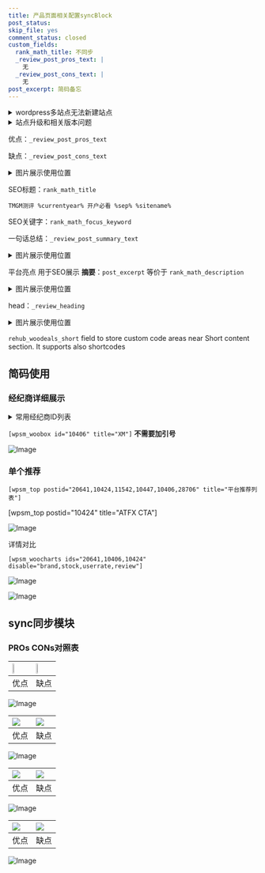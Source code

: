 ```yaml
---
title: 产品页面相关配置syncBlock
post_status: 
skip_file: yes
comment_status: closed
custom_fields:
  rank_math_title: 不同步
  _review_post_pros_text: |
    无
  _review_post_cons_text: |
    无
post_excerpt: 简码备忘
---
```

<details><summary>wordpress多站点无法新建站点</summary>

<li>和报错需要清理cookies一样的原因</li>
<li>wp-config.php里面<code>define( 'SUBDOMAIN_INSTALL', false );//子域名安装</code></li>
<li>新建子站点是用<code>define( 'SUBDOMAIN_INSTALL', true);//子域名安装</code> 完成以后，改成<code>false</code></li>
</details>

<details><summary>站点升级和相关版本问题</summary>

<p>wordpress：5.9.9
woocommerce：7.5.1
出现问题的地方：主题选项里面>><strong>Product layout >>compact style</strong></p>
<p>如何出现没有用过的字段 导致无法保存。先导出配置 然后进行修改，后面再次恢复即可。</p>
<p>出现部分字段无法显示时，需要返回默认布局后，对产品进行保存就好了。</p>
<p></p>
</details>

优点：`_review_post_pros_text`

缺点：`_review_post_cons_text`

<details><summary>图片展示使用位置</summary>

<img src="https://prod-files-secure.s3.us-west-2.amazonaws.com/39ed1227-6d7d-4570-be36-9ccd4a2c4241/f51d3d83-55d4-4bdf-9604-f37ec77ab556/Untitled.png?X-Amz-Algorithm=AWS4-HMAC-SHA256&X-Amz-Content-Sha256=UNSIGNED-PAYLOAD&X-Amz-Credential=ASIAZI2LB466UVG6MTRG%2F20250310%2Fus-west-2%2Fs3%2Faws4_request&X-Amz-Date=20250310T225522Z&X-Amz-Expires=3600&X-Amz-Security-Token=IQoJb3JpZ2luX2VjEE4aCXVzLXdlc3QtMiJIMEYCIQCaC4hM6cljg3JuZWljXecTCsWeCQUi7FT%2BN2MOWg1xyAIhAI%2FMbdg0cXMA%2Bhn3cXsmQE3ROtkqp02OdRQ1Zd0ITyNWKogECJf%2F%2F%2F%2F%2F%2F%2F%2F%2F%2FwEQABoMNjM3NDIzMTgzODA1IgxgCJbzaOy8tWoKlCwq3APnA9CVrRu7bjFnNWSEcEVxzXVksWBgJgBgejDdk28M72HdyREwM3V22zb28NEFfrBoR4F1goSr4HUZnMe6cmyOosbbEphZ62pOB8JoNTDGE5IfU%2BkSqOL%2B6Y0DBr%2FFfhnI7aVJkp%2BrlgVvKrchfFWFaVYXHX6L8C2rmoG5cgBYTnfPmc18KHSb7u%2Fg9TjE9oISzgnBwUUFMT9nFLA8OJIvNiCZvOZqLIqCZSJrEyw%2FTGiMe74NzgWhvI5%2FRRAdVTfo5PpSMxsJSANJnxVhN%2Bsc%2FwUVYqvNWCiA%2BDkXyv9ogQqgc8%2FhGDQ20DlYZhFIHt%2Fwke0ElXd05ca6pKjaIiWqmh9DyB5aJAB%2BQMfty0gBwtt%2Bs0gGI0AZciSTa0E%2FbGhWuWQGAR0xJkQ0346X0CY3hf8jb12cD7LFHn9xqQBEAHfgog4ARAK5NG1wURMdB0tHnV7VhcKoLHw08pPGYZ%2FzTnHeFvLz86n8zRKQ9TY6bezRax8JFBFqGrbqLDKDGqke4dj33J8Yoy0vnrc7k%2BL5WH19QGKE1KuE%2FIjxx2dccrrf9s1v3WBXrQye3zKQsTUQeheBzs8P0akA4LupcP7bwLWBOY2qMlkFSZ6bxtm59crfRagOMVmwwsSZ7DCLyr2%2BBjqkAUoe3vejSHj7MS4GCCfhL2nYC4saeqgzVkMMzeoobfZzu4o5fGWNZVgRPSCTj%2BQxigy%2FH8KGH5%2BQhymdxuMUKDFeAwzzSikm%2FNTJqAqa6wU9e%2B1yfQanktoo7chKbo%2BoIhdiq7Tq6mMdDK3sGmP3glfbzrsoFxCYvvjVfo9zYFdzfv9SoBvA5ZuL43D%2FkoNy0Lv65TpNuea0if2Dd2izwaoNpx%2B7&X-Amz-Signature=66e1881b382d1e9dd688816803bd9d3d19a83c112d23f662d98a19498739b0c1&X-Amz-SignedHeaders=host&x-id=GetObject" alt="Image">
</details>

SEO标题：`rank_math_title`

`TMGM测评 %currentyear% 开户必看 %sep% %sitename%`

SEO关键字：`rank_math_focus_keyword`

一句话总结：`_review_post_summary_text`

<details><summary>图片展示使用位置</summary>

<img src="https://prod-files-secure.s3.us-west-2.amazonaws.com/39ed1227-6d7d-4570-be36-9ccd4a2c4241/4b96a922-296c-4f4e-8630-d1c870cbce01/Untitled.png?X-Amz-Algorithm=AWS4-HMAC-SHA256&X-Amz-Content-Sha256=UNSIGNED-PAYLOAD&X-Amz-Credential=ASIAZI2LB4664HQI3JOQ%2F20250310%2Fus-west-2%2Fs3%2Faws4_request&X-Amz-Date=20250310T225523Z&X-Amz-Expires=3600&X-Amz-Security-Token=IQoJb3JpZ2luX2VjEE4aCXVzLXdlc3QtMiJGMEQCIFCrFyon%2Fs0r2YMQ6TueAwrIZvg0zv7EohqEkr%2Biq0KwAiASMCgc5k3XddLx8Jb%2B8wDTm%2BRiRiXouY1phdivjTEHqSqIBAiX%2F%2F%2F%2F%2F%2F%2F%2F%2F%2F8BEAAaDDYzNzQyMzE4MzgwNSIMZdGMYuMLL%2BYQ7myAKtwDH0GZSNbH5Ry%2FI8LpJ%2FjK0QN%2FeT1wEzOg2864KxjExo6AQhzUZAMLC5MPCAifKnb7LR3Jhg4zMId6x0uj4iQek0wz0NHNuH6uzpK6FfcOXAYkgSxNPGC7eCDdgnWgDXF8BOkLrLkiZzCRDREl4NSVVH%2B71PeOOMAM1DqTCa9%2Bh%2B4yQCn1qT1LrNHzrsMWUhkE53AVyaJlwo8hdBKKpSE7qCjlsUkvYjswIDB6oznMQn33%2Fna3mr6f8dmJ4APcV8aV%2Bpt%2BByFFcK7H74LctfWg0fnLPj%2Br4XAMlEFon%2FlY0qnFYukqUwRoUT2EqBHYECQyxzDRtpqChhVZnW5Q4CZ7knNPV0jb3a9Hkl8mfyUDwTXywKvMLkwgh7b0okDbQkbg7MSihsv%2BbCcwKfN3D8Nq5Us5MynygAPQlxg4XnRru9WzG91kxozmbhIZfULq6CU4XKWvDPdczRN5APFM6h6RfaH%2B1Nk0QT0hKzi9FlxGLslnKMWlSYSbI9m%2FBiwyfmi2mx15%2BLl8Vj44Bc2sKFABorOy%2FnSRQw2%2BcA2JH7Va2linFoluGpXSW5dRm1%2FDZrkQ70oSRO4V5xWEnYY7ov%2Fxe5ed5wRw5SuGKWcYbP1oAePni4SfCmR%2F3hqEWBkw%2Bcm9vgY6pgHjirfAqaoqloSHk8Kejt6vjinmjCwub4ODVze%2Bg7k1bCywt97VEKUlXiQvVwUOcdGnMgtPst0ukNS0hpcOiSbkABSgfIbntjrijlA4MZUnGjc0Mw3Q1AbrR7z8VoUWBIivDIvNCrMtbKcK3%2BlxPmyLqWsKSZuIYeHI6aV9WLXAA%2B1U1YgivNS5WWBWOEjj9nxOB9tLiMg64RFWqiQMY7YS3n2L5WNV&X-Amz-Signature=43454f082f277d85130287d09c7d89853f2f240fb6ab37a7c2c807c7baf39e00&X-Amz-SignedHeaders=host&x-id=GetObject" alt="Image">
</details>

平台亮点 用于SEO展示 **摘要**：`post_excerpt`  等价于 `rank_math_description`

<details><summary>图片展示使用位置</summary>

<img src="https://prod-files-secure.s3.us-west-2.amazonaws.com/39ed1227-6d7d-4570-be36-9ccd4a2c4241/1ee11f63-b60a-4dfe-a7a7-d58ff23b5d88/Untitled.png?X-Amz-Algorithm=AWS4-HMAC-SHA256&X-Amz-Content-Sha256=UNSIGNED-PAYLOAD&X-Amz-Credential=ASIAZI2LB466XMRWUJTT%2F20250310%2Fus-west-2%2Fs3%2Faws4_request&X-Amz-Date=20250310T225523Z&X-Amz-Expires=3600&X-Amz-Security-Token=IQoJb3JpZ2luX2VjEE4aCXVzLXdlc3QtMiJHMEUCIBp2M20m9Ir8hO6zSOmvcCeVWQtVW%2FhcFI8M14LoAYucAiEA6IZHSqzPiB6iAZWnR9exhq87zGAp5PiPqaTDPbOkqmQqiAQIl%2F%2F%2F%2F%2F%2F%2F%2F%2F%2F%2FARAAGgw2Mzc0MjMxODM4MDUiDBG%2FgCT8U3rx3YLrfSrcA5I%2Btk0cJmBgzhUNJfDPda5TtCVfewJWbKBM7n7MDt%2FoAL9yGMOQifCaR4rx779V6rH6%2FGkSFfnt%2BPs4yDy8niFuqSmqXuxM6J8oPQ%2F%2B2Ld95%2FZhK45RzqHSvrlXwViZb55PJWY2tsKI5GQnd3h7tBXkiqk%2FJFch1z8qTrX8T2M0fUCYb4ZSNBtTKxPNCePhmppp4YVGYJwMlpPVXIL1EfnnbDrfMgWx7dDackI0nppBJz3U9r2gyC2t0sTy%2Bf2L2F%2FVZh12RKohYK9JPVjDlUrTvInD07YvI7hHifjwEwp9qcJf7jgedvTHA%2FwWNOIDLIOxvC5Hq7zQQl7z8%2Bzuk4wSY06ss6EAgSkmB5pbPWds%2BTR0hYkJSQQiJE7AdauP%2FAEdk6wI5iuAshzlCObVWtNMONx3S0yUnHc89L5JF9MOIqWPDD0u1u5h5Gc7cxjg2K%2Bw%2BT3M3acorm9wi8AYpqbPVDi0xlVcfWNA1LCEFQc5qgZ9g6PJLnw1otTLAT7NJ1CfV14%2BGPPWWJetKDTvpwOWVSJrv4%2BhlZkrqqI%2B6Jkmq925H3H%2F8MPHTGpZrVvLAPxj3bZgGGcqi6%2B4m70cXRdroD7Razm7n3U8iQlgOmw2moU%2BCx4h51DK4lZ9MIDKvb4GOqUBF9ezdGSxQsAHu5kQjwx2mMG7n334WcgbBNPQcdXEUASJFckE27%2B3ESMJ45Baq%2FpWNYQNMFekqs9Pd0VZxbOjkPgnW4eDiw9k580aOk3rRZOafyJgsnVI7rglj1zj0k3m8nvtsiFJlwhQ318wyjsSohwZ8LFzWhE32OxsMavWV9gcVP47%2BQywbOMCZs4i2%2BaEJp%2FYE2SZD0Cp3KXTtKcjj49%2FKeRm&X-Amz-Signature=5772bf0fc1b662dc7d46ca58388fe0ec3862e534e7692b5a918918b41de7963f&X-Amz-SignedHeaders=host&x-id=GetObject" alt="Image">
<img src="https://prod-files-secure.s3.us-west-2.amazonaws.com/39ed1227-6d7d-4570-be36-9ccd4a2c4241/ad4118b5-78d8-4fbe-801e-3b29b5d99c01/Untitled.png?X-Amz-Algorithm=AWS4-HMAC-SHA256&X-Amz-Content-Sha256=UNSIGNED-PAYLOAD&X-Amz-Credential=ASIAZI2LB466XMRWUJTT%2F20250310%2Fus-west-2%2Fs3%2Faws4_request&X-Amz-Date=20250310T225523Z&X-Amz-Expires=3600&X-Amz-Security-Token=IQoJb3JpZ2luX2VjEE4aCXVzLXdlc3QtMiJHMEUCIBp2M20m9Ir8hO6zSOmvcCeVWQtVW%2FhcFI8M14LoAYucAiEA6IZHSqzPiB6iAZWnR9exhq87zGAp5PiPqaTDPbOkqmQqiAQIl%2F%2F%2F%2F%2F%2F%2F%2F%2F%2F%2FARAAGgw2Mzc0MjMxODM4MDUiDBG%2FgCT8U3rx3YLrfSrcA5I%2Btk0cJmBgzhUNJfDPda5TtCVfewJWbKBM7n7MDt%2FoAL9yGMOQifCaR4rx779V6rH6%2FGkSFfnt%2BPs4yDy8niFuqSmqXuxM6J8oPQ%2F%2B2Ld95%2FZhK45RzqHSvrlXwViZb55PJWY2tsKI5GQnd3h7tBXkiqk%2FJFch1z8qTrX8T2M0fUCYb4ZSNBtTKxPNCePhmppp4YVGYJwMlpPVXIL1EfnnbDrfMgWx7dDackI0nppBJz3U9r2gyC2t0sTy%2Bf2L2F%2FVZh12RKohYK9JPVjDlUrTvInD07YvI7hHifjwEwp9qcJf7jgedvTHA%2FwWNOIDLIOxvC5Hq7zQQl7z8%2Bzuk4wSY06ss6EAgSkmB5pbPWds%2BTR0hYkJSQQiJE7AdauP%2FAEdk6wI5iuAshzlCObVWtNMONx3S0yUnHc89L5JF9MOIqWPDD0u1u5h5Gc7cxjg2K%2Bw%2BT3M3acorm9wi8AYpqbPVDi0xlVcfWNA1LCEFQc5qgZ9g6PJLnw1otTLAT7NJ1CfV14%2BGPPWWJetKDTvpwOWVSJrv4%2BhlZkrqqI%2B6Jkmq925H3H%2F8MPHTGpZrVvLAPxj3bZgGGcqi6%2B4m70cXRdroD7Razm7n3U8iQlgOmw2moU%2BCx4h51DK4lZ9MIDKvb4GOqUBF9ezdGSxQsAHu5kQjwx2mMG7n334WcgbBNPQcdXEUASJFckE27%2B3ESMJ45Baq%2FpWNYQNMFekqs9Pd0VZxbOjkPgnW4eDiw9k580aOk3rRZOafyJgsnVI7rglj1zj0k3m8nvtsiFJlwhQ318wyjsSohwZ8LFzWhE32OxsMavWV9gcVP47%2BQywbOMCZs4i2%2BaEJp%2FYE2SZD0Cp3KXTtKcjj49%2FKeRm&X-Amz-Signature=efdb280eabb23bbd26025f8519a6227e02734f7326d387ad5e52cc021ee2a6c3&X-Amz-SignedHeaders=host&x-id=GetObject" alt="Image">
<img src="https://prod-files-secure.s3.us-west-2.amazonaws.com/39ed1227-6d7d-4570-be36-9ccd4a2c4241/a38cf7c9-a79c-4b64-9e94-13589fe0758b/Untitled.png?X-Amz-Algorithm=AWS4-HMAC-SHA256&X-Amz-Content-Sha256=UNSIGNED-PAYLOAD&X-Amz-Credential=ASIAZI2LB466XMRWUJTT%2F20250310%2Fus-west-2%2Fs3%2Faws4_request&X-Amz-Date=20250310T225523Z&X-Amz-Expires=3600&X-Amz-Security-Token=IQoJb3JpZ2luX2VjEE4aCXVzLXdlc3QtMiJHMEUCIBp2M20m9Ir8hO6zSOmvcCeVWQtVW%2FhcFI8M14LoAYucAiEA6IZHSqzPiB6iAZWnR9exhq87zGAp5PiPqaTDPbOkqmQqiAQIl%2F%2F%2F%2F%2F%2F%2F%2F%2F%2F%2FARAAGgw2Mzc0MjMxODM4MDUiDBG%2FgCT8U3rx3YLrfSrcA5I%2Btk0cJmBgzhUNJfDPda5TtCVfewJWbKBM7n7MDt%2FoAL9yGMOQifCaR4rx779V6rH6%2FGkSFfnt%2BPs4yDy8niFuqSmqXuxM6J8oPQ%2F%2B2Ld95%2FZhK45RzqHSvrlXwViZb55PJWY2tsKI5GQnd3h7tBXkiqk%2FJFch1z8qTrX8T2M0fUCYb4ZSNBtTKxPNCePhmppp4YVGYJwMlpPVXIL1EfnnbDrfMgWx7dDackI0nppBJz3U9r2gyC2t0sTy%2Bf2L2F%2FVZh12RKohYK9JPVjDlUrTvInD07YvI7hHifjwEwp9qcJf7jgedvTHA%2FwWNOIDLIOxvC5Hq7zQQl7z8%2Bzuk4wSY06ss6EAgSkmB5pbPWds%2BTR0hYkJSQQiJE7AdauP%2FAEdk6wI5iuAshzlCObVWtNMONx3S0yUnHc89L5JF9MOIqWPDD0u1u5h5Gc7cxjg2K%2Bw%2BT3M3acorm9wi8AYpqbPVDi0xlVcfWNA1LCEFQc5qgZ9g6PJLnw1otTLAT7NJ1CfV14%2BGPPWWJetKDTvpwOWVSJrv4%2BhlZkrqqI%2B6Jkmq925H3H%2F8MPHTGpZrVvLAPxj3bZgGGcqi6%2B4m70cXRdroD7Razm7n3U8iQlgOmw2moU%2BCx4h51DK4lZ9MIDKvb4GOqUBF9ezdGSxQsAHu5kQjwx2mMG7n334WcgbBNPQcdXEUASJFckE27%2B3ESMJ45Baq%2FpWNYQNMFekqs9Pd0VZxbOjkPgnW4eDiw9k580aOk3rRZOafyJgsnVI7rglj1zj0k3m8nvtsiFJlwhQ318wyjsSohwZ8LFzWhE32OxsMavWV9gcVP47%2BQywbOMCZs4i2%2BaEJp%2FYE2SZD0Cp3KXTtKcjj49%2FKeRm&X-Amz-Signature=4df22314aabc287a918191b904b53dc03ec2f95b5cfb284520c13a72cee1a40c&X-Amz-SignedHeaders=host&x-id=GetObject" alt="Image">
<img src="https://prod-files-secure.s3.us-west-2.amazonaws.com/39ed1227-6d7d-4570-be36-9ccd4a2c4241/7da6fc1e-d2ac-42ae-8c75-cb5749aa18f6/Untitled.png?X-Amz-Algorithm=AWS4-HMAC-SHA256&X-Amz-Content-Sha256=UNSIGNED-PAYLOAD&X-Amz-Credential=ASIAZI2LB466XMRWUJTT%2F20250310%2Fus-west-2%2Fs3%2Faws4_request&X-Amz-Date=20250310T225523Z&X-Amz-Expires=3600&X-Amz-Security-Token=IQoJb3JpZ2luX2VjEE4aCXVzLXdlc3QtMiJHMEUCIBp2M20m9Ir8hO6zSOmvcCeVWQtVW%2FhcFI8M14LoAYucAiEA6IZHSqzPiB6iAZWnR9exhq87zGAp5PiPqaTDPbOkqmQqiAQIl%2F%2F%2F%2F%2F%2F%2F%2F%2F%2F%2FARAAGgw2Mzc0MjMxODM4MDUiDBG%2FgCT8U3rx3YLrfSrcA5I%2Btk0cJmBgzhUNJfDPda5TtCVfewJWbKBM7n7MDt%2FoAL9yGMOQifCaR4rx779V6rH6%2FGkSFfnt%2BPs4yDy8niFuqSmqXuxM6J8oPQ%2F%2B2Ld95%2FZhK45RzqHSvrlXwViZb55PJWY2tsKI5GQnd3h7tBXkiqk%2FJFch1z8qTrX8T2M0fUCYb4ZSNBtTKxPNCePhmppp4YVGYJwMlpPVXIL1EfnnbDrfMgWx7dDackI0nppBJz3U9r2gyC2t0sTy%2Bf2L2F%2FVZh12RKohYK9JPVjDlUrTvInD07YvI7hHifjwEwp9qcJf7jgedvTHA%2FwWNOIDLIOxvC5Hq7zQQl7z8%2Bzuk4wSY06ss6EAgSkmB5pbPWds%2BTR0hYkJSQQiJE7AdauP%2FAEdk6wI5iuAshzlCObVWtNMONx3S0yUnHc89L5JF9MOIqWPDD0u1u5h5Gc7cxjg2K%2Bw%2BT3M3acorm9wi8AYpqbPVDi0xlVcfWNA1LCEFQc5qgZ9g6PJLnw1otTLAT7NJ1CfV14%2BGPPWWJetKDTvpwOWVSJrv4%2BhlZkrqqI%2B6Jkmq925H3H%2F8MPHTGpZrVvLAPxj3bZgGGcqi6%2B4m70cXRdroD7Razm7n3U8iQlgOmw2moU%2BCx4h51DK4lZ9MIDKvb4GOqUBF9ezdGSxQsAHu5kQjwx2mMG7n334WcgbBNPQcdXEUASJFckE27%2B3ESMJ45Baq%2FpWNYQNMFekqs9Pd0VZxbOjkPgnW4eDiw9k580aOk3rRZOafyJgsnVI7rglj1zj0k3m8nvtsiFJlwhQ318wyjsSohwZ8LFzWhE32OxsMavWV9gcVP47%2BQywbOMCZs4i2%2BaEJp%2FYE2SZD0Cp3KXTtKcjj49%2FKeRm&X-Amz-Signature=441e1ab3e7e53e645a2bff971071c4bb361dbd9bac8ffe06dbcdabbf2a824069&X-Amz-SignedHeaders=host&x-id=GetObject" alt="Image">
<img src="https://prod-files-secure.s3.us-west-2.amazonaws.com/39ed1227-6d7d-4570-be36-9ccd4a2c4241/7e97f40a-eaee-47f5-b2f9-475f96808fa7/Untitled.png?X-Amz-Algorithm=AWS4-HMAC-SHA256&X-Amz-Content-Sha256=UNSIGNED-PAYLOAD&X-Amz-Credential=ASIAZI2LB466XMRWUJTT%2F20250310%2Fus-west-2%2Fs3%2Faws4_request&X-Amz-Date=20250310T225523Z&X-Amz-Expires=3600&X-Amz-Security-Token=IQoJb3JpZ2luX2VjEE4aCXVzLXdlc3QtMiJHMEUCIBp2M20m9Ir8hO6zSOmvcCeVWQtVW%2FhcFI8M14LoAYucAiEA6IZHSqzPiB6iAZWnR9exhq87zGAp5PiPqaTDPbOkqmQqiAQIl%2F%2F%2F%2F%2F%2F%2F%2F%2F%2F%2FARAAGgw2Mzc0MjMxODM4MDUiDBG%2FgCT8U3rx3YLrfSrcA5I%2Btk0cJmBgzhUNJfDPda5TtCVfewJWbKBM7n7MDt%2FoAL9yGMOQifCaR4rx779V6rH6%2FGkSFfnt%2BPs4yDy8niFuqSmqXuxM6J8oPQ%2F%2B2Ld95%2FZhK45RzqHSvrlXwViZb55PJWY2tsKI5GQnd3h7tBXkiqk%2FJFch1z8qTrX8T2M0fUCYb4ZSNBtTKxPNCePhmppp4YVGYJwMlpPVXIL1EfnnbDrfMgWx7dDackI0nppBJz3U9r2gyC2t0sTy%2Bf2L2F%2FVZh12RKohYK9JPVjDlUrTvInD07YvI7hHifjwEwp9qcJf7jgedvTHA%2FwWNOIDLIOxvC5Hq7zQQl7z8%2Bzuk4wSY06ss6EAgSkmB5pbPWds%2BTR0hYkJSQQiJE7AdauP%2FAEdk6wI5iuAshzlCObVWtNMONx3S0yUnHc89L5JF9MOIqWPDD0u1u5h5Gc7cxjg2K%2Bw%2BT3M3acorm9wi8AYpqbPVDi0xlVcfWNA1LCEFQc5qgZ9g6PJLnw1otTLAT7NJ1CfV14%2BGPPWWJetKDTvpwOWVSJrv4%2BhlZkrqqI%2B6Jkmq925H3H%2F8MPHTGpZrVvLAPxj3bZgGGcqi6%2B4m70cXRdroD7Razm7n3U8iQlgOmw2moU%2BCx4h51DK4lZ9MIDKvb4GOqUBF9ezdGSxQsAHu5kQjwx2mMG7n334WcgbBNPQcdXEUASJFckE27%2B3ESMJ45Baq%2FpWNYQNMFekqs9Pd0VZxbOjkPgnW4eDiw9k580aOk3rRZOafyJgsnVI7rglj1zj0k3m8nvtsiFJlwhQ318wyjsSohwZ8LFzWhE32OxsMavWV9gcVP47%2BQywbOMCZs4i2%2BaEJp%2FYE2SZD0Cp3KXTtKcjj49%2FKeRm&X-Amz-Signature=0eda6571829ab615902d99005b79fa4562a8885ddb285b04e49ee3e74d3ba2b1&X-Amz-SignedHeaders=host&x-id=GetObject" alt="Image">
</details>

head：`_review_heading`

<details><summary>图片展示使用位置</summary>

<img src="https://prod-files-secure.s3.us-west-2.amazonaws.com/39ed1227-6d7d-4570-be36-9ccd4a2c4241/3a4650ad-9887-415c-889a-edd51fa54f27/Untitled.png?X-Amz-Algorithm=AWS4-HMAC-SHA256&X-Amz-Content-Sha256=UNSIGNED-PAYLOAD&X-Amz-Credential=ASIAZI2LB466R7VTE3RA%2F20250310%2Fus-west-2%2Fs3%2Faws4_request&X-Amz-Date=20250310T225524Z&X-Amz-Expires=3600&X-Amz-Security-Token=IQoJb3JpZ2luX2VjEE8aCXVzLXdlc3QtMiJIMEYCIQD3%2FDBtc7q48aWXs5zcKsyuTZYeJ6t%2BX6gOKJ15bWe64QIhAIR4rd%2FPeOiyl1Q3bpfljXPhMo4y44XTG%2B1x5oIogxQwKogECJf%2F%2F%2F%2F%2F%2F%2F%2F%2F%2FwEQABoMNjM3NDIzMTgzODA1IgwZzxKdECGFq8wJTh8q3AMdgMNvR3NTDySdC6gLTYN581WXxn7BcoRQ0wwQTaioWcvgFsMQ91d5p81dvHN1p7tJh5uA8pP%2BY52yzk1oC3Xvz8T5aQK1yRCbQL5d9AYdXWeemHXzx9wrBjBwlrAHB0MZDcIzORT1TcmoBepE9MJSlBK5cFUwTHfa1ALm7%2B4shWD2l4RJESFzURuQkQwgWNYrf3BHoR1NV9s2AozTPJqWi0IKVAt0GhiY9B3cWgo%2FVNgCQPAElFdmacuGYG%2BdjYeNsp9Q38BEecsUAcmSAi%2FpKPfkm1DVhGl6qvcs6bN56WH0J8%2B6IxWaxffSgjKjkZRv1vQALWbO1QIu3%2FFE34EutTkK2UU4kwLOnH1NsPV8l6OyJ3JlRO2iM32WvgyFr7JDHCRgj7ZETSWfa2JZ690nA0reJfaH8Bfd8grS0ON8vSsexXgWydoPrQST8bjsAq4NbjCf65EQ%2BwWxzDx6gPHd2OuKveVeWKYTqlMTbjRqrZZ28w19PJkqet0OsO6ZgZVMCWJHJlJwp5hp%2BO%2Bz4d9oR01E%2BBw5Ykk6hU%2B%2Bj0m7VKuuyDpVG0Bd8nfeO32mVrZp7YcavDvAaV1cFFvk5Nx3RmhIiMZufw57gbUFqKDjp%2FEoFHq9LhTUttUWtDDpyr2%2BBjqkAfrujAPdKDpVurjItbZMxDLniAfQK8wbH%2FiXrOIJSev6bc7BEMLx8EiEep6OvWSLT3D4GBqSlNh6U56ZoAAZ2SOL1NAbRl6VirN7BFZky0yoLgyEaCLQEj%2B2V9dnmx8m%2F0L39NO6e5KaewI0M8W8Wo3xw%2BzrZEeU7HU6PdIHTci39qtTe6uYJcSP5P9reSpiIgt7G%2F9Ew3%2FjZEeSvWY6kggh%2BT2f&X-Amz-Signature=5d5bb764d3dcd80f04aec06001b3056a8524a4e7edc1014d48841ea64dcd429d&X-Amz-SignedHeaders=host&x-id=GetObject" alt="Image">
</details>

`rehub_woodeals_short`	field to store custom code areas near Short content section. It supports also shortcodes



## 简码使用

### 经纪商详细展示

<details><summary>常用经纪商ID列表</summary>

<pre><code class="php">嘉盛 ===> 20641  [wpsm_woobox id="20641" title="嘉盛"]
易信easymarkets ===> 11542  [wpsm_woobox id="11542" title="易信easymarkets"]
ATFX外汇 ===> 10424  [wpsm_woobox id="10424" title="ATFX"]
XM ===> 10406  [wpsm_woobox id="10406" title="XM"]
TMGM ===> 29622  [wpsm_woobox id="29622" title="TMGM"]
HYCM ===> 10447  [wpsm_woobox id="10447" title="HYCM"]
fpmarkets澳福外汇 ===> 20639  [wpsm_woobox id="20639" title="fpmarkets澳福外汇"]</code></pre>
</details>

`[wpsm_woobox id="10406" title="XM"]` **不需要加引号**

![Image](https://prod-files-secure.s3.us-west-2.amazonaws.com/39ed1227-6d7d-4570-be36-9ccd4a2c4241/4f898f9d-0fa7-4e43-acd3-ac6bc7be575a/Untitled.png?X-Amz-Algorithm=AWS4-HMAC-SHA256&X-Amz-Content-Sha256=UNSIGNED-PAYLOAD&X-Amz-Credential=ASIAZI2LB4662YMKPFRK%2F20250310%2Fus-west-2%2Fs3%2Faws4_request&X-Amz-Date=20250310T225519Z&X-Amz-Expires=3600&X-Amz-Security-Token=IQoJb3JpZ2luX2VjEE8aCXVzLXdlc3QtMiJGMEQCIDye7%2B7B9NQZXA3Fj%2BzaMo%2FJVXV%2Bff692wtB8Th6OEG8AiAf2FMBPeZ63R2%2ByASxsADGDKzzHB9j%2BKtM6LRucaxqPiqIBAiX%2F%2F%2F%2F%2F%2F%2F%2F%2F%2F8BEAAaDDYzNzQyMzE4MzgwNSIMrAp7WJyykiSwL5jIKtwDdwxRdMK7K%2FCGPxFP6ISYcEJ8FIqHzeDpQyWymzKNFymc1ZtOb0R5GT2SSYPAB1KTQebW8I78YuWuaJiR%2BOJ56WRktPgVATrKTlXYLlynNa%2BJ7iE2WKE9Zb8MlTZvNzywbCqhMW882YwZB5QV%2FZ3vGPhfDEeb0W96R9MYWsnoNMvVzBjdb8s%2B2xGnxaGANjl48ztIgkoJk7Vr%2BpjZVaJBDJ0ZVoQm%2B%2F4ZayrBUZwIULJOMbIYG2ylDZTrlmCThQXtSW7HzvTPCS%2FVwrPxZZcsx%2BAQY%2BormhJPallBD9nUOu%2FdWUIULNVvZ7Edr1qxwUNQVe5W7u2GmvcuYFWtx4lkH8o9RLCQdB9i4WrWOFX4r5h8IMl5rwDUlLK0rWLGUubA%2FVFbQtmhzseSguA3XxJ1UrjmDphKcfFxVq1sOOWxig0I6jTiLoerB4OCdCvPrFGlNuB3iMRxk9Slb%2BoEpksCBRFYDvPBx5eMhRy7pRtDzOkH48PCnIxlKc9apVztv%2BHTVgUiQ6pvjnn9mTKgxLPveWGQ%2Bj0iHHLkslWfQbXEu5IOHMkUGwIypv4uoGC0kcCz7fTayZBcxqK4HN9jZF5EByvP5sHDbX0q32YsxCHQTwA7Ada0p7uy9wr1KcQw6cq9vgY6pgEpnnUTG9vKd9mpo2qESNNxa0A%2FjPWLvJS20sNL%2Fo09Q56at%2BEIrNYkNexmlar2jOHr48puczoMICHf9UwD5I1xXnN3X%2B5Vd9BAtMA6YOmMjquvE4vwZVVG06f8%2BvFx%2FHERdi8epNBJTyTIwxLNFwYF4OzoPp8DJXwP4YTprDzJKaitGFgjQ8lkAXZVWYFbuQwNYL9u8ewfliDB6WvxIFOaK369ifIW&X-Amz-Signature=76cb9646f5255a77a3d98c1ad93ee6859dae95ae9c944c5d0f98ab0b81c68091&X-Amz-SignedHeaders=host&x-id=GetObject)

### 单个推荐
`[wpsm_top postid="20641,10424,11542,10447,10406,28706" title="平台推荐列表"]`

[wpsm_top postid="10424" title="ATFX CTA"]

![Image](https://prod-files-secure.s3.us-west-2.amazonaws.com/39ed1227-6d7d-4570-be36-9ccd4a2c4241/5ac620dc-51a8-48b6-b55d-91f47299193c/Untitled.png?X-Amz-Algorithm=AWS4-HMAC-SHA256&X-Amz-Content-Sha256=UNSIGNED-PAYLOAD&X-Amz-Credential=ASIAZI2LB4662YMKPFRK%2F20250310%2Fus-west-2%2Fs3%2Faws4_request&X-Amz-Date=20250310T225519Z&X-Amz-Expires=3600&X-Amz-Security-Token=IQoJb3JpZ2luX2VjEE8aCXVzLXdlc3QtMiJGMEQCIDye7%2B7B9NQZXA3Fj%2BzaMo%2FJVXV%2Bff692wtB8Th6OEG8AiAf2FMBPeZ63R2%2ByASxsADGDKzzHB9j%2BKtM6LRucaxqPiqIBAiX%2F%2F%2F%2F%2F%2F%2F%2F%2F%2F8BEAAaDDYzNzQyMzE4MzgwNSIMrAp7WJyykiSwL5jIKtwDdwxRdMK7K%2FCGPxFP6ISYcEJ8FIqHzeDpQyWymzKNFymc1ZtOb0R5GT2SSYPAB1KTQebW8I78YuWuaJiR%2BOJ56WRktPgVATrKTlXYLlynNa%2BJ7iE2WKE9Zb8MlTZvNzywbCqhMW882YwZB5QV%2FZ3vGPhfDEeb0W96R9MYWsnoNMvVzBjdb8s%2B2xGnxaGANjl48ztIgkoJk7Vr%2BpjZVaJBDJ0ZVoQm%2B%2F4ZayrBUZwIULJOMbIYG2ylDZTrlmCThQXtSW7HzvTPCS%2FVwrPxZZcsx%2BAQY%2BormhJPallBD9nUOu%2FdWUIULNVvZ7Edr1qxwUNQVe5W7u2GmvcuYFWtx4lkH8o9RLCQdB9i4WrWOFX4r5h8IMl5rwDUlLK0rWLGUubA%2FVFbQtmhzseSguA3XxJ1UrjmDphKcfFxVq1sOOWxig0I6jTiLoerB4OCdCvPrFGlNuB3iMRxk9Slb%2BoEpksCBRFYDvPBx5eMhRy7pRtDzOkH48PCnIxlKc9apVztv%2BHTVgUiQ6pvjnn9mTKgxLPveWGQ%2Bj0iHHLkslWfQbXEu5IOHMkUGwIypv4uoGC0kcCz7fTayZBcxqK4HN9jZF5EByvP5sHDbX0q32YsxCHQTwA7Ada0p7uy9wr1KcQw6cq9vgY6pgEpnnUTG9vKd9mpo2qESNNxa0A%2FjPWLvJS20sNL%2Fo09Q56at%2BEIrNYkNexmlar2jOHr48puczoMICHf9UwD5I1xXnN3X%2B5Vd9BAtMA6YOmMjquvE4vwZVVG06f8%2BvFx%2FHERdi8epNBJTyTIwxLNFwYF4OzoPp8DJXwP4YTprDzJKaitGFgjQ8lkAXZVWYFbuQwNYL9u8ewfliDB6WvxIFOaK369ifIW&X-Amz-Signature=782338834e4a8b8dd5d1f44caa2b37951b723576dba0d175df69d23d64ac32c9&X-Amz-SignedHeaders=host&x-id=GetObject)

详情对比

`[wpsm_woocharts ids="20641,10406,10424" disable="brand,stock,userrate,review"]`

![Image](https://prod-files-secure.s3.us-west-2.amazonaws.com/39ed1227-6d7d-4570-be36-9ccd4a2c4241/bf3ba45f-b9f3-4295-8aef-b4a495fd25f4/Untitled.png?X-Amz-Algorithm=AWS4-HMAC-SHA256&X-Amz-Content-Sha256=UNSIGNED-PAYLOAD&X-Amz-Credential=ASIAZI2LB4662YMKPFRK%2F20250310%2Fus-west-2%2Fs3%2Faws4_request&X-Amz-Date=20250310T225519Z&X-Amz-Expires=3600&X-Amz-Security-Token=IQoJb3JpZ2luX2VjEE8aCXVzLXdlc3QtMiJGMEQCIDye7%2B7B9NQZXA3Fj%2BzaMo%2FJVXV%2Bff692wtB8Th6OEG8AiAf2FMBPeZ63R2%2ByASxsADGDKzzHB9j%2BKtM6LRucaxqPiqIBAiX%2F%2F%2F%2F%2F%2F%2F%2F%2F%2F8BEAAaDDYzNzQyMzE4MzgwNSIMrAp7WJyykiSwL5jIKtwDdwxRdMK7K%2FCGPxFP6ISYcEJ8FIqHzeDpQyWymzKNFymc1ZtOb0R5GT2SSYPAB1KTQebW8I78YuWuaJiR%2BOJ56WRktPgVATrKTlXYLlynNa%2BJ7iE2WKE9Zb8MlTZvNzywbCqhMW882YwZB5QV%2FZ3vGPhfDEeb0W96R9MYWsnoNMvVzBjdb8s%2B2xGnxaGANjl48ztIgkoJk7Vr%2BpjZVaJBDJ0ZVoQm%2B%2F4ZayrBUZwIULJOMbIYG2ylDZTrlmCThQXtSW7HzvTPCS%2FVwrPxZZcsx%2BAQY%2BormhJPallBD9nUOu%2FdWUIULNVvZ7Edr1qxwUNQVe5W7u2GmvcuYFWtx4lkH8o9RLCQdB9i4WrWOFX4r5h8IMl5rwDUlLK0rWLGUubA%2FVFbQtmhzseSguA3XxJ1UrjmDphKcfFxVq1sOOWxig0I6jTiLoerB4OCdCvPrFGlNuB3iMRxk9Slb%2BoEpksCBRFYDvPBx5eMhRy7pRtDzOkH48PCnIxlKc9apVztv%2BHTVgUiQ6pvjnn9mTKgxLPveWGQ%2Bj0iHHLkslWfQbXEu5IOHMkUGwIypv4uoGC0kcCz7fTayZBcxqK4HN9jZF5EByvP5sHDbX0q32YsxCHQTwA7Ada0p7uy9wr1KcQw6cq9vgY6pgEpnnUTG9vKd9mpo2qESNNxa0A%2FjPWLvJS20sNL%2Fo09Q56at%2BEIrNYkNexmlar2jOHr48puczoMICHf9UwD5I1xXnN3X%2B5Vd9BAtMA6YOmMjquvE4vwZVVG06f8%2BvFx%2FHERdi8epNBJTyTIwxLNFwYF4OzoPp8DJXwP4YTprDzJKaitGFgjQ8lkAXZVWYFbuQwNYL9u8ewfliDB6WvxIFOaK369ifIW&X-Amz-Signature=41f1167b76b95a2b548e71bff6aea7e4b6371d0233141c938c9311f93c43c3c1&X-Amz-SignedHeaders=host&x-id=GetObject)

![Image](https://prod-files-secure.s3.us-west-2.amazonaws.com/39ed1227-6d7d-4570-be36-9ccd4a2c4241/30bc56ef-f383-4b48-9768-2ebc9e436ec0/Untitled.png?X-Amz-Algorithm=AWS4-HMAC-SHA256&X-Amz-Content-Sha256=UNSIGNED-PAYLOAD&X-Amz-Credential=ASIAZI2LB4662YMKPFRK%2F20250310%2Fus-west-2%2Fs3%2Faws4_request&X-Amz-Date=20250310T225519Z&X-Amz-Expires=3600&X-Amz-Security-Token=IQoJb3JpZ2luX2VjEE8aCXVzLXdlc3QtMiJGMEQCIDye7%2B7B9NQZXA3Fj%2BzaMo%2FJVXV%2Bff692wtB8Th6OEG8AiAf2FMBPeZ63R2%2ByASxsADGDKzzHB9j%2BKtM6LRucaxqPiqIBAiX%2F%2F%2F%2F%2F%2F%2F%2F%2F%2F8BEAAaDDYzNzQyMzE4MzgwNSIMrAp7WJyykiSwL5jIKtwDdwxRdMK7K%2FCGPxFP6ISYcEJ8FIqHzeDpQyWymzKNFymc1ZtOb0R5GT2SSYPAB1KTQebW8I78YuWuaJiR%2BOJ56WRktPgVATrKTlXYLlynNa%2BJ7iE2WKE9Zb8MlTZvNzywbCqhMW882YwZB5QV%2FZ3vGPhfDEeb0W96R9MYWsnoNMvVzBjdb8s%2B2xGnxaGANjl48ztIgkoJk7Vr%2BpjZVaJBDJ0ZVoQm%2B%2F4ZayrBUZwIULJOMbIYG2ylDZTrlmCThQXtSW7HzvTPCS%2FVwrPxZZcsx%2BAQY%2BormhJPallBD9nUOu%2FdWUIULNVvZ7Edr1qxwUNQVe5W7u2GmvcuYFWtx4lkH8o9RLCQdB9i4WrWOFX4r5h8IMl5rwDUlLK0rWLGUubA%2FVFbQtmhzseSguA3XxJ1UrjmDphKcfFxVq1sOOWxig0I6jTiLoerB4OCdCvPrFGlNuB3iMRxk9Slb%2BoEpksCBRFYDvPBx5eMhRy7pRtDzOkH48PCnIxlKc9apVztv%2BHTVgUiQ6pvjnn9mTKgxLPveWGQ%2Bj0iHHLkslWfQbXEu5IOHMkUGwIypv4uoGC0kcCz7fTayZBcxqK4HN9jZF5EByvP5sHDbX0q32YsxCHQTwA7Ada0p7uy9wr1KcQw6cq9vgY6pgEpnnUTG9vKd9mpo2qESNNxa0A%2FjPWLvJS20sNL%2Fo09Q56at%2BEIrNYkNexmlar2jOHr48puczoMICHf9UwD5I1xXnN3X%2B5Vd9BAtMA6YOmMjquvE4vwZVVG06f8%2BvFx%2FHERdi8epNBJTyTIwxLNFwYF4OzoPp8DJXwP4YTprDzJKaitGFgjQ8lkAXZVWYFbuQwNYL9u8ewfliDB6WvxIFOaK369ifIW&X-Amz-Signature=fa99b1a30e78fca8a46c0d03c7788c4d4c132cb235ac60e5b58a3f6e5cd04152&X-Amz-SignedHeaders=host&x-id=GetObject)

## sync同步模块

### PROs CONs对照表

| <img src="https://cdn.ifttt.fun/gh/jarlin8/OSS@main/icons/customize/pros.svg" height="auto" width="37.3%"> | <img src="https://cdn.ifttt.fun/gh/jarlin8/OSS@main/icons/customize/cons.svg" height="auto" width="28.8%"> |
| :--- | :--- |
| 优点 | 缺点 |

![Image](https://prod-files-secure.s3.us-west-2.amazonaws.com/39ed1227-6d7d-4570-be36-9ccd4a2c4241/8742b755-dfb5-4004-9a5f-d6e561664bd8/Untitled.png?X-Amz-Algorithm=AWS4-HMAC-SHA256&X-Amz-Content-Sha256=UNSIGNED-PAYLOAD&X-Amz-Credential=ASIAZI2LB4662YMKPFRK%2F20250310%2Fus-west-2%2Fs3%2Faws4_request&X-Amz-Date=20250310T225519Z&X-Amz-Expires=3600&X-Amz-Security-Token=IQoJb3JpZ2luX2VjEE8aCXVzLXdlc3QtMiJGMEQCIDye7%2B7B9NQZXA3Fj%2BzaMo%2FJVXV%2Bff692wtB8Th6OEG8AiAf2FMBPeZ63R2%2ByASxsADGDKzzHB9j%2BKtM6LRucaxqPiqIBAiX%2F%2F%2F%2F%2F%2F%2F%2F%2F%2F8BEAAaDDYzNzQyMzE4MzgwNSIMrAp7WJyykiSwL5jIKtwDdwxRdMK7K%2FCGPxFP6ISYcEJ8FIqHzeDpQyWymzKNFymc1ZtOb0R5GT2SSYPAB1KTQebW8I78YuWuaJiR%2BOJ56WRktPgVATrKTlXYLlynNa%2BJ7iE2WKE9Zb8MlTZvNzywbCqhMW882YwZB5QV%2FZ3vGPhfDEeb0W96R9MYWsnoNMvVzBjdb8s%2B2xGnxaGANjl48ztIgkoJk7Vr%2BpjZVaJBDJ0ZVoQm%2B%2F4ZayrBUZwIULJOMbIYG2ylDZTrlmCThQXtSW7HzvTPCS%2FVwrPxZZcsx%2BAQY%2BormhJPallBD9nUOu%2FdWUIULNVvZ7Edr1qxwUNQVe5W7u2GmvcuYFWtx4lkH8o9RLCQdB9i4WrWOFX4r5h8IMl5rwDUlLK0rWLGUubA%2FVFbQtmhzseSguA3XxJ1UrjmDphKcfFxVq1sOOWxig0I6jTiLoerB4OCdCvPrFGlNuB3iMRxk9Slb%2BoEpksCBRFYDvPBx5eMhRy7pRtDzOkH48PCnIxlKc9apVztv%2BHTVgUiQ6pvjnn9mTKgxLPveWGQ%2Bj0iHHLkslWfQbXEu5IOHMkUGwIypv4uoGC0kcCz7fTayZBcxqK4HN9jZF5EByvP5sHDbX0q32YsxCHQTwA7Ada0p7uy9wr1KcQw6cq9vgY6pgEpnnUTG9vKd9mpo2qESNNxa0A%2FjPWLvJS20sNL%2Fo09Q56at%2BEIrNYkNexmlar2jOHr48puczoMICHf9UwD5I1xXnN3X%2B5Vd9BAtMA6YOmMjquvE4vwZVVG06f8%2BvFx%2FHERdi8epNBJTyTIwxLNFwYF4OzoPp8DJXwP4YTprDzJKaitGFgjQ8lkAXZVWYFbuQwNYL9u8ewfliDB6WvxIFOaK369ifIW&X-Amz-Signature=817917100765e6209aa33c9d0c971ac9ad5f7e5f087cc6a0877dcf4268b471ed&X-Amz-SignedHeaders=host&x-id=GetObject)

| <img src="https://cdn.ifttt.fun/gh/jarlin8/OSS@main/icons/customize/pros1.svg" height="auto"> | <img src="https://cdn.ifttt.fun/gh/jarlin8/OSS@main/icons/customize/cons1.svg" height="auto"> |
| :--- | :--- |
| 优点 | 缺点 |

![Image](https://prod-files-secure.s3.us-west-2.amazonaws.com/39ed1227-6d7d-4570-be36-9ccd4a2c4241/806358f8-c9c4-4e17-bb35-c6c76a5397a5/Untitled.png?X-Amz-Algorithm=AWS4-HMAC-SHA256&X-Amz-Content-Sha256=UNSIGNED-PAYLOAD&X-Amz-Credential=ASIAZI2LB4662YMKPFRK%2F20250310%2Fus-west-2%2Fs3%2Faws4_request&X-Amz-Date=20250310T225519Z&X-Amz-Expires=3600&X-Amz-Security-Token=IQoJb3JpZ2luX2VjEE8aCXVzLXdlc3QtMiJGMEQCIDye7%2B7B9NQZXA3Fj%2BzaMo%2FJVXV%2Bff692wtB8Th6OEG8AiAf2FMBPeZ63R2%2ByASxsADGDKzzHB9j%2BKtM6LRucaxqPiqIBAiX%2F%2F%2F%2F%2F%2F%2F%2F%2F%2F8BEAAaDDYzNzQyMzE4MzgwNSIMrAp7WJyykiSwL5jIKtwDdwxRdMK7K%2FCGPxFP6ISYcEJ8FIqHzeDpQyWymzKNFymc1ZtOb0R5GT2SSYPAB1KTQebW8I78YuWuaJiR%2BOJ56WRktPgVATrKTlXYLlynNa%2BJ7iE2WKE9Zb8MlTZvNzywbCqhMW882YwZB5QV%2FZ3vGPhfDEeb0W96R9MYWsnoNMvVzBjdb8s%2B2xGnxaGANjl48ztIgkoJk7Vr%2BpjZVaJBDJ0ZVoQm%2B%2F4ZayrBUZwIULJOMbIYG2ylDZTrlmCThQXtSW7HzvTPCS%2FVwrPxZZcsx%2BAQY%2BormhJPallBD9nUOu%2FdWUIULNVvZ7Edr1qxwUNQVe5W7u2GmvcuYFWtx4lkH8o9RLCQdB9i4WrWOFX4r5h8IMl5rwDUlLK0rWLGUubA%2FVFbQtmhzseSguA3XxJ1UrjmDphKcfFxVq1sOOWxig0I6jTiLoerB4OCdCvPrFGlNuB3iMRxk9Slb%2BoEpksCBRFYDvPBx5eMhRy7pRtDzOkH48PCnIxlKc9apVztv%2BHTVgUiQ6pvjnn9mTKgxLPveWGQ%2Bj0iHHLkslWfQbXEu5IOHMkUGwIypv4uoGC0kcCz7fTayZBcxqK4HN9jZF5EByvP5sHDbX0q32YsxCHQTwA7Ada0p7uy9wr1KcQw6cq9vgY6pgEpnnUTG9vKd9mpo2qESNNxa0A%2FjPWLvJS20sNL%2Fo09Q56at%2BEIrNYkNexmlar2jOHr48puczoMICHf9UwD5I1xXnN3X%2B5Vd9BAtMA6YOmMjquvE4vwZVVG06f8%2BvFx%2FHERdi8epNBJTyTIwxLNFwYF4OzoPp8DJXwP4YTprDzJKaitGFgjQ8lkAXZVWYFbuQwNYL9u8ewfliDB6WvxIFOaK369ifIW&X-Amz-Signature=3a93cc33d60ed8978f3e7d4ddaa8abe435f33576db5d47a719f7aee924d73fc1&X-Amz-SignedHeaders=host&x-id=GetObject)

| <img src="https://cdn.ifttt.fun/gh/jarlin8/OSS@main/icons/customize/pros2.svg" height="auto"> | <img src="https://cdn.ifttt.fun/gh/jarlin8/OSS@main/icons/customize/cons2.svg" height="auto"> |
| :--- | :--- |
| 优点 | 缺点 |

![Image](https://prod-files-secure.s3.us-west-2.amazonaws.com/39ed1227-6d7d-4570-be36-9ccd4a2c4241/a9245ec9-70dd-4005-b534-0d54315fc5f3/Untitled.png?X-Amz-Algorithm=AWS4-HMAC-SHA256&X-Amz-Content-Sha256=UNSIGNED-PAYLOAD&X-Amz-Credential=ASIAZI2LB4662YMKPFRK%2F20250310%2Fus-west-2%2Fs3%2Faws4_request&X-Amz-Date=20250310T225519Z&X-Amz-Expires=3600&X-Amz-Security-Token=IQoJb3JpZ2luX2VjEE8aCXVzLXdlc3QtMiJGMEQCIDye7%2B7B9NQZXA3Fj%2BzaMo%2FJVXV%2Bff692wtB8Th6OEG8AiAf2FMBPeZ63R2%2ByASxsADGDKzzHB9j%2BKtM6LRucaxqPiqIBAiX%2F%2F%2F%2F%2F%2F%2F%2F%2F%2F8BEAAaDDYzNzQyMzE4MzgwNSIMrAp7WJyykiSwL5jIKtwDdwxRdMK7K%2FCGPxFP6ISYcEJ8FIqHzeDpQyWymzKNFymc1ZtOb0R5GT2SSYPAB1KTQebW8I78YuWuaJiR%2BOJ56WRktPgVATrKTlXYLlynNa%2BJ7iE2WKE9Zb8MlTZvNzywbCqhMW882YwZB5QV%2FZ3vGPhfDEeb0W96R9MYWsnoNMvVzBjdb8s%2B2xGnxaGANjl48ztIgkoJk7Vr%2BpjZVaJBDJ0ZVoQm%2B%2F4ZayrBUZwIULJOMbIYG2ylDZTrlmCThQXtSW7HzvTPCS%2FVwrPxZZcsx%2BAQY%2BormhJPallBD9nUOu%2FdWUIULNVvZ7Edr1qxwUNQVe5W7u2GmvcuYFWtx4lkH8o9RLCQdB9i4WrWOFX4r5h8IMl5rwDUlLK0rWLGUubA%2FVFbQtmhzseSguA3XxJ1UrjmDphKcfFxVq1sOOWxig0I6jTiLoerB4OCdCvPrFGlNuB3iMRxk9Slb%2BoEpksCBRFYDvPBx5eMhRy7pRtDzOkH48PCnIxlKc9apVztv%2BHTVgUiQ6pvjnn9mTKgxLPveWGQ%2Bj0iHHLkslWfQbXEu5IOHMkUGwIypv4uoGC0kcCz7fTayZBcxqK4HN9jZF5EByvP5sHDbX0q32YsxCHQTwA7Ada0p7uy9wr1KcQw6cq9vgY6pgEpnnUTG9vKd9mpo2qESNNxa0A%2FjPWLvJS20sNL%2Fo09Q56at%2BEIrNYkNexmlar2jOHr48puczoMICHf9UwD5I1xXnN3X%2B5Vd9BAtMA6YOmMjquvE4vwZVVG06f8%2BvFx%2FHERdi8epNBJTyTIwxLNFwYF4OzoPp8DJXwP4YTprDzJKaitGFgjQ8lkAXZVWYFbuQwNYL9u8ewfliDB6WvxIFOaK369ifIW&X-Amz-Signature=1190726a65b198cd033380cc166407d9ef5c13cdb46a554cbbaabf93e974f2c5&X-Amz-SignedHeaders=host&x-id=GetObject)

| <img src="https://cdn.ifttt.fun/gh/jarlin8/OSS@main/icons/customize/pros3.svg" height="auto"> | <img src="https://cdn.ifttt.fun/gh/jarlin8/OSS@main/icons/customize/cons3.svg" height="auto"> |
| :--- | :--- |
| 优点 | 缺点 |

![Image](https://prod-files-secure.s3.us-west-2.amazonaws.com/39ed1227-6d7d-4570-be36-9ccd4a2c4241/e1e580a2-2e5c-4780-9ff4-19c318fc2284/Untitled.png?X-Amz-Algorithm=AWS4-HMAC-SHA256&X-Amz-Content-Sha256=UNSIGNED-PAYLOAD&X-Amz-Credential=ASIAZI2LB4662YMKPFRK%2F20250310%2Fus-west-2%2Fs3%2Faws4_request&X-Amz-Date=20250310T225519Z&X-Amz-Expires=3600&X-Amz-Security-Token=IQoJb3JpZ2luX2VjEE8aCXVzLXdlc3QtMiJGMEQCIDye7%2B7B9NQZXA3Fj%2BzaMo%2FJVXV%2Bff692wtB8Th6OEG8AiAf2FMBPeZ63R2%2ByASxsADGDKzzHB9j%2BKtM6LRucaxqPiqIBAiX%2F%2F%2F%2F%2F%2F%2F%2F%2F%2F8BEAAaDDYzNzQyMzE4MzgwNSIMrAp7WJyykiSwL5jIKtwDdwxRdMK7K%2FCGPxFP6ISYcEJ8FIqHzeDpQyWymzKNFymc1ZtOb0R5GT2SSYPAB1KTQebW8I78YuWuaJiR%2BOJ56WRktPgVATrKTlXYLlynNa%2BJ7iE2WKE9Zb8MlTZvNzywbCqhMW882YwZB5QV%2FZ3vGPhfDEeb0W96R9MYWsnoNMvVzBjdb8s%2B2xGnxaGANjl48ztIgkoJk7Vr%2BpjZVaJBDJ0ZVoQm%2B%2F4ZayrBUZwIULJOMbIYG2ylDZTrlmCThQXtSW7HzvTPCS%2FVwrPxZZcsx%2BAQY%2BormhJPallBD9nUOu%2FdWUIULNVvZ7Edr1qxwUNQVe5W7u2GmvcuYFWtx4lkH8o9RLCQdB9i4WrWOFX4r5h8IMl5rwDUlLK0rWLGUubA%2FVFbQtmhzseSguA3XxJ1UrjmDphKcfFxVq1sOOWxig0I6jTiLoerB4OCdCvPrFGlNuB3iMRxk9Slb%2BoEpksCBRFYDvPBx5eMhRy7pRtDzOkH48PCnIxlKc9apVztv%2BHTVgUiQ6pvjnn9mTKgxLPveWGQ%2Bj0iHHLkslWfQbXEu5IOHMkUGwIypv4uoGC0kcCz7fTayZBcxqK4HN9jZF5EByvP5sHDbX0q32YsxCHQTwA7Ada0p7uy9wr1KcQw6cq9vgY6pgEpnnUTG9vKd9mpo2qESNNxa0A%2FjPWLvJS20sNL%2Fo09Q56at%2BEIrNYkNexmlar2jOHr48puczoMICHf9UwD5I1xXnN3X%2B5Vd9BAtMA6YOmMjquvE4vwZVVG06f8%2BvFx%2FHERdi8epNBJTyTIwxLNFwYF4OzoPp8DJXwP4YTprDzJKaitGFgjQ8lkAXZVWYFbuQwNYL9u8ewfliDB6WvxIFOaK369ifIW&X-Amz-Signature=ca874ebf54401a8482e87e749c9d688b418d8302ea4b1ddf5e32c944f3924246&X-Amz-SignedHeaders=host&x-id=GetObject)